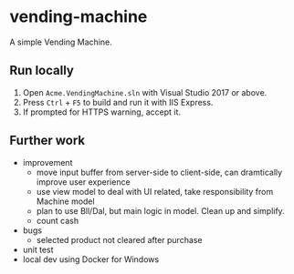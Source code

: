 # vending-machine
A simple Vending Machine.

## Run locally
1. Open `Acme.VendingMachine.sln` with Visual Studio 2017 or above.
2. Press `Ctrl` + `F5` to build and run it with IIS Express.
3. If prompted for HTTPS warning, accept it.

## Further work
- improvement
  - move input buffer from server-side to client-side, can dramtically improve user experience
  - use view model to deal with UI related, take responsibility from Machine model
  - plan to use Bll/Dal, but main logic in model.  Clean up and simplify.
  - count cash
- bugs
  - selected product not cleared after purchase
- unit test
- local dev using Docker for Windows

